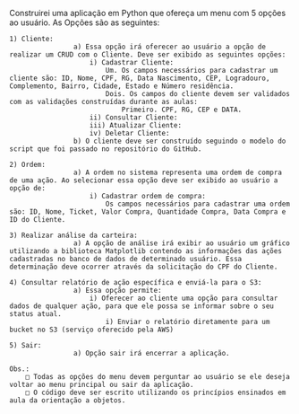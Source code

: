  Construirei uma aplicação em Python que ofereça um menu com 5 opções ao usuário. As Opções são as seguintes:
				
    1) Cliente:
					a) Essa opção irá oferecer ao usuário a opção de realizar um CRUD com o Cliente. Deve ser exibido as seguintes opções:
						i) Cadastrar Cliente:
							Um. Os campos necessários para cadastrar um cliente são: ID, Nome, CPF, RG, Data Nascimento, CEP, Logradouro, Complemento, Bairro, Cidade, Estado e Número residência.
							Dois. Os campos do cliente devem ser validados com as validações construídas durante as aulas:
								Primeiro. CPF, RG, CEP e DATA.
						ii) Consultar Cliente:
						iii) Atualizar Cliente:
						iv) Deletar Cliente:
					b) O cliente deve ser construído seguindo o modelo do script que foi passado no repositório do GitHub. 
				
    2) Ordem:
					a) A ordem no sistema representa uma ordem de compra de uma ação. Ao selecionar essa opção deve ser exibido ao usuário a opção de:
						i) Cadastrar ordem de compra:
							Os campos necessários para cadastrar uma ordem são: ID, Nome, Ticket, Valor Compra, Quantidade Compra, Data Compra e ID do Cliente.
				
    3) Realizar análise da carteira:
					a) A opção de análise irá exibir ao usuário um gráfico utilizando a biblioteca Matplotlib contendo as informações das ações cadastradas no banco de dados de determinado usuário. Essa determinação deve ocorrer através da solicitação do CPF do Cliente.
				
    4) Consultar relatório de ação específica e enviá-la para o S3:
					a) Essa opção permite:
						i) Oferecer ao cliente uma opção para consultar dados de qualquer ação, para que ele possa se informar sobre o seu status atual.
      						i) Enviar o relatório diretamente para um bucket no S3 (serviço oferecido pela AWS)
				
    5) Sair:
					a) Opção sair irá encerrar a aplicação.

	Obs.:
		□ Todas as opções do menu devem perguntar ao usuário se ele deseja voltar ao menu principal ou sair da aplicação.
		□ O código deve ser escrito utilizando os princípios ensinados em aula da orientação a objetos.
